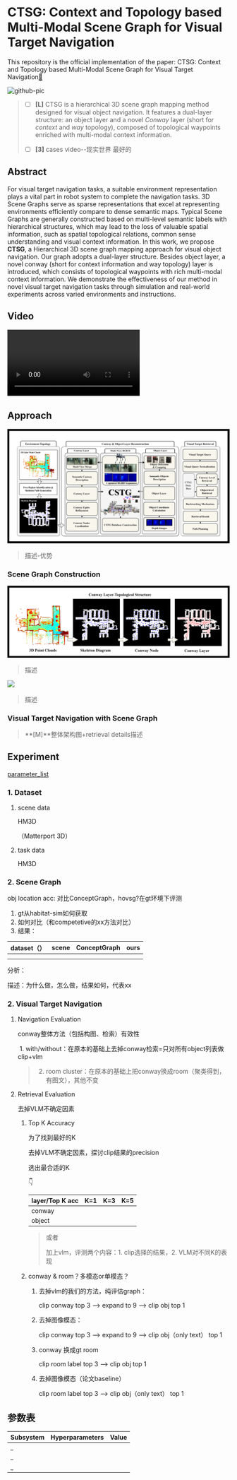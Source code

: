 # CTSG: Context and Topology based Multi-Modal Scene Graph for Visual Target Navigation
This repository is the official implementation of the paper: CTSG: Context and Topology based Multi-Modal Scene Graph for Visual Target Navigation[🔗](http://)

<img src="/img/intruduction.png" alt="github-pic"  />

> - [ ] **[L]** CTSG is a hierarchical 3D scene graph mapping method designed for visual object navigation. It features a dual-layer structure: an object layer and a novel *Conway* layer (short for *context* and *way* topology), composed of topological waypoints enriched with multi-modal context information.
>
> - [ ] **[3]** cases video--现实世界 最好的
>

## Abstract
For visual target navigation tasks, a suitable environment representation plays a vital part in robot system to complete the navigation tasks. 3D Scene Graphs serve as sparse representations that excel at representing environments efficiently compare to dense semantic maps. Typical Scene Graphs are generally constructed based on multi-level semantic labels with hierarchical structures, which may lead to the loss of valuable spatial information, such as spatial topological relations, common sense understanding and visual context information. In this work, we propose **CTSG**, a Hierarchical 3D scene graph mapping approach for visual object navigation. Our graph adopts a dual-layer structure. Besides object layer, a novel conway (short for context information and way topology) layer is introduced, which consists of topological waypoints with rich multi-modal context information. We demonstrate the effectiveness of our method in novel visual target navigation tasks through simulation and real-world experiments across varied environments and instructions.

## Video
<video controls>
  <source src="./CSTG_Final.mp4" type="video/mp4">
  Your browser does not support the video tag.
</video>

## Approach

<img src="/img/pipeline.png" />

> 描述-优势

### Scene Graph Construction

<img src="/img/conwaygraph.png" />

> 描述

<img src="/img/semantic.png" />

> 描述

### Visual Target Navigation with Scene Graph

> **[M]**整体架构图+retrieval details描述

## Experiment

[parameter_list](#section-heading)

### 1. Dataset

1. scene data

   HM3D

   （Matterport 3D）

2. task data

   HM3D

### 2. Scene Graph 

obj location acc: 对比ConceptGraph，hovsg?在gt环境下评测 

1. gt从habitat-sim如何获取
2. 如何对比（和competetive的xx方法对比）
3. 结果：

| dataset（） | scene | ConceptGraph | ours |
| ----------- | ----- | ------------ | ---- |
|             |       |              |      |
|             |       |              |      |

分析：

描述：为什么做，怎么做，结果如何，代表xx

### 2. Visual Target Navigation

1. Navigation Evaluation

   conway整体方法（包括构图、检索）有效性

   ​	1. with/without：在原本的基础上去掉conway检索=只对所有object列表做clip+vlm

   > 2. room cluster：在原本的基础上把conway换成room（聚类得到，有图文），其他不变

2. Retrieval Evaluation

   去掉VLM不确定因素

   1. Top K Accuracy

      为了找到最好的K

      去掉VLM不确定因素，探讨clip结果的precision

      选出最合适的K

      👇

      | layer/Top K acc | K=1  | K=3  | K=5  |
      | --------------- | ---- | ---- | ---- |
      | conway          |      |      |      |
      | object          |      |      |      |

      > 或者
      >
      > 加上vlm，评测两个内容：1. clip选择的结果，2. VLM对不同K的表现

   2. conway  & room？多模态or单模态？

      1. 去掉vlm的我们的方法，纯评估graph：

         clip conway top 3 --> expand to 9 --> clip obj top 1

      2. 去掉图像模态：

         clip conway top 3 --> expand to 9 --> clip obj（only text） top 1

      3. conway 换成gt room

         clip room label top 3 --> clip obj top 1

      4. 去掉图像模态（论文baseline）

         clip room label top 3 --> clip obj（only text） top 1

      


## 参数表

| Subsystem | Hyperparameters | Value |
| --------- | --------------- | ----- |
|     _      |                 |       |
|    _       |                 |       |
|       _    |                 |       |

